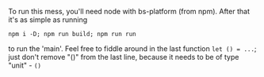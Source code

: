 To run this mess, you'll need node with bs-platform (from npm). After that it's as simple as running 
``` 
npm i -D; npm run build; npm run run
``` 
to run the 'main'. Feel free to fiddle around in the last function `let () = ...`; just don't remove "()" from the last line, because it needs to be of type "unit" - `()`
